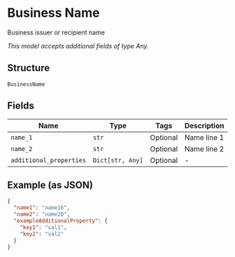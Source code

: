 
# Business Name

Business issuer or recipient name

*This model accepts additional fields of type Any.*

## Structure

`BusinessName`

## Fields

| Name | Type | Tags | Description |
|  --- | --- | --- | --- |
| `name_1` | `str` | Optional | Name line 1 |
| `name_2` | `str` | Optional | Name line 2 |
| `additional_properties` | `Dict[str, Any]` | Optional | - |

## Example (as JSON)

```json
{
  "name1": "name16",
  "name2": "name20",
  "exampleAdditionalProperty": {
    "key1": "val1",
    "key2": "val2"
  }
}
```

